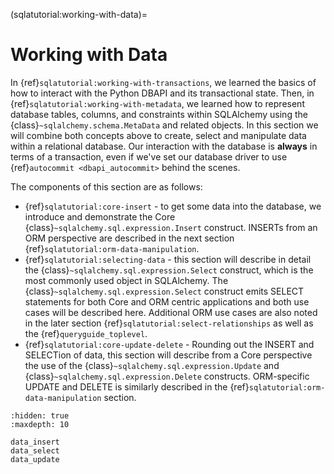 (sqlatutorial:working-with-data)=

# Working with Data

In {ref}`sqlatutorial:working-with-transactions`, we learned the basics of how to
interact with the Python DBAPI and its transactional state.  Then, in
{ref}`sqlatutorial:working-with-metadata`, we learned how to represent database
tables, columns, and constraints within SQLAlchemy using the
{class}`~sqlalchemy.schema.MetaData` and related objects.  In this section we will combine
both concepts above to create, select and manipulate data within a relational
database.   Our interaction with the database is **always** in terms
of a transaction, even if we've set our database driver to use {ref}`autocommit
<dbapi_autocommit>` behind the scenes.

The components of this section are as follows:

- {ref}`sqlatutorial:core-insert` - to get some data into the database, we introduce
  and demonstrate the Core {class}`~sqlalchemy.sql.expression.Insert` construct.   INSERTs from an
  ORM perspective are described in the next section
  {ref}`sqlatutorial:orm-data-manipulation`.
- {ref}`sqlatutorial:selecting-data` - this section will describe in detail
  the {class}`~sqlalchemy.sql.expression.Select` construct, which is the most commonly used object
  in SQLAlchemy.  The {class}`~sqlalchemy.sql.expression.Select` construct emits SELECT statements
  for both Core and ORM centric applications and both use cases will be
  described here.   Additional ORM use cases are also noted in the later
  section {ref}`sqlatutorial:select-relationships` as well as the
  {ref}`queryguide_toplevel`.
- {ref}`sqlatutorial:core-update-delete` - Rounding out the INSERT and SELECTion
  of data, this section will describe from a Core perspective the use of the
  {class}`~sqlalchemy.sql.expression.Update` and {class}`~sqlalchemy.sql.expression.Delete` constructs.  ORM-specific
  UPDATE and DELETE is similarly described in the
  {ref}`sqlatutorial:orm-data-manipulation` section.

```{toctree}
:hidden: true
:maxdepth: 10

data_insert
data_select
data_update
```
